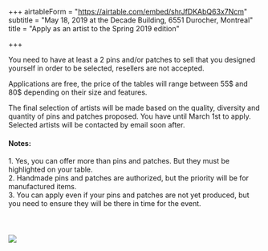 +++
airtableForm = "https://airtable.com/embed/shrJfDKAbQ63x7Ncm"
subtitle = "May 18, 2019 at the Decade Building, 6551 Durocher, Montreal"
title = "Apply as an artist to the Spring 2019 edition"

+++

You need to have at least a 2 pins and/or patches to sell that you designed yourself in order to be selected, resellers are not accepted.

Applications are free, the price of the tables will range between 55$ and 80$ depending on their size and features.

The final selection of artists will be made based on the quality, diversity and quantity of pins and patches proposed. You have until March 1st to apply. Selected artists will be contacted by email soon after.

#### Notes:

1\. Yes, you can offer more than pins and patches. But they must be highlighted on your table.  
2\. Handmade pins and patches are authorized, but the priority will be for manufactured items.  
3\. You can apply even if your pins and patches are not yet produced, but you need to ensure they will be there in time for the event.


<div class="photo tilt-right" style="position:relative;top:40px;">
<img src="/img/decade.png"/>
</div>
